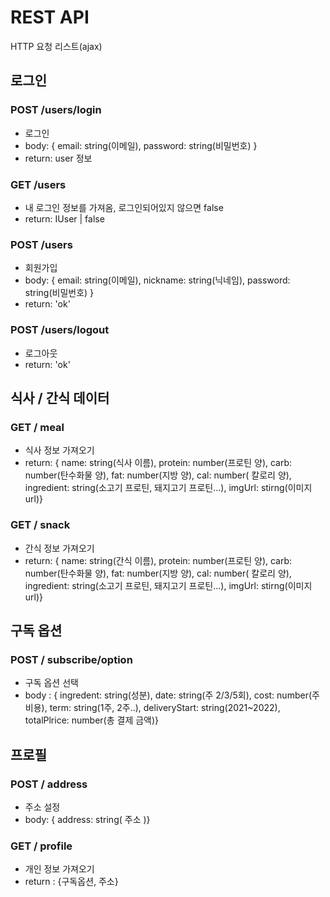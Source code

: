 # REST API

HTTP 요청 리스트(ajax)

## 로그인

### POST /users/login

- 로그인
- body: { email: string(이메일), password: string(비밀번호) }
- return: user 정보

### GET /users

- 내 로그인 정보를 가져옴, 로그인되어있지 않으면 false
- return: IUser | false

### POST /users

- 회원가입
- body: { email: string(이메일), nickname: string(닉네임), password: string(비밀번호) }
- return: 'ok'

### POST /users/logout

- 로그아웃
- return: 'ok'

## 식사 / 간식 데이터

### GET / meal

- 식사 정보 가져오기
- return: { name: string(식사 이름), protein: number(프로틴 양), carb: number(탄수화물 양), fat: number(지방 양), cal: number( 칼로리 양), ingredient: string(소고기 프로틴, 돼지고기 프로틴...), imgUrl: stirng(이미지 url)}

### GET / snack

- 간식 정보 가져오기
- return: { name: string(간식 이름), protein: number(프로틴 양), carb: number(탄수화물 양), fat: number(지방 양), cal: number( 칼로리 양), ingredient: string(소고기 프로틴, 돼지고기 프로틴...), imgUrl: stirng(이미지 url)}

## 구독 옵션

### POST / subscribe/option

- 구독 옵션 선택
- body : { ingredent: string(성분), date: string(주 2/3/5회), cost: number(주 비용), term: string(1주, 2주..), deliveryStart: string(2021~2022), totalPlrice: number(총 결제 금액)}

## 프로필

### POST / address

- 주소 설정
- body: { address: string( 주소 )}

### GET / profile

- 개인 정보 가져오기
- return : {구독옵션, 주소}
